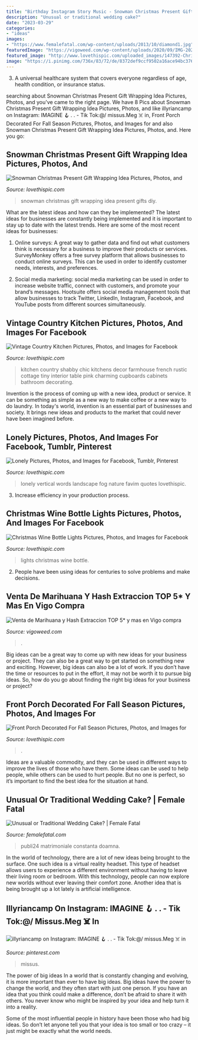 ```yaml
---
title: "Birthday Instagram Story Music - Snowman Christmas Present Gift Wrapping Idea Pictures, Photos, And"
description: "Unusual or traditional wedding cake?"
date: "2023-03-29"
categories:
- "ideas"
images:
- "https://www.femalefatal.com/wp-content/uploads/2013/10/diamond1.jpg"
featuredImage: "https://vigoweed.com/wp-content/uploads/2020/09/IMG-20200728-WA0040-768x1024.jpg"
featured_image: "http://www.lovethispic.com/uploaded_images/147392-Christmas-Wine-Bottle-Lights.jpg?1"
image: "https://i.pinimg.com/736x/83/72/de/8372def9ccf9502a16ace94bc376de4a.jpg"
---
```



3. A universal healthcare system that covers everyone regardless of age, health condition, or insurance status.

	

		
searching about Snowman Christmas Present Gift Wrapping Idea Pictures, Photos, and you've came to the right page. We have 8 Pics about Snowman Christmas Present Gift Wrapping Idea Pictures, Photos, and like illyriancamp on Instagram: IMAGINE 🪝 . . - Tik Tok:@/ missus.Meg ☠️ in, Front Porch Decorated For Fall Season Pictures, Photos, and Images for and also Snowman Christmas Present Gift Wrapping Idea Pictures, Photos, and. Here you go:
		
    
## Snowman Christmas Present Gift Wrapping Idea Pictures, Photos, And

<img loading=lazy src="http://www.lovethispic.com/uploaded_images/343161-Snowman-Christmas-Present-Gift-Wrapping-Idea.jpg" onerror="this.onerror=null;this.src='https://tse3.mm.bing.net/th?id=OIP.GysY8ZRpcCtuQ5U920lKRgHaMR&amp;pid=15.1';" alt="Snowman Christmas Present Gift Wrapping Idea Pictures, Photos, and">

_Source: lovethispic.com_

>snowman christmas gift wrapping idea present gifts diy. 

	

What are the latest ideas and how can they be implemented?
The latest ideas for businesses are constantly being implemented and it is important to stay up to date with the latest trends. Here are some of the most recent ideas for businesses:
1. Online surveys: A great way to gather data and find out what customers think is necessary for a business to improve their products or services. SurveyMonkey offers a free survey platform that allows businesses to conduct online surveys. This can be used in order to identify customer needs, interests, and preferences.

2. Social media marketing: social media marketing can be used in order to increase website traffic, connect with customers, and promote your brand’s messages. Hootsuite offers social media management tools that allow businesses to track Twitter, LinkedIn, Instagram, Facebook, and YouTube posts from different sources simultaneously.

    
## Vintage Country Kitchen Pictures, Photos, And Images For Facebook

<img loading=lazy src="http://www.lovethispic.com/uploaded_images/212483-Vintage-Country-Kitchen.jpg" onerror="this.onerror=null;this.src='https://tse4.mm.bing.net/th?id=OIP.59TbXWYKQgy_X9h1oRyCsgHaJ4&amp;pid=15.1';" alt="Vintage Country Kitchen Pictures, Photos, and Images for Facebook">

_Source: lovethispic.com_

>kitchen country shabby chic kitchens decor farmhouse french rustic cottage tiny interior table pink charming cupboards cabinets bathroom decorating. 

	

Invention is the process of coming up with a new idea, product or service. It can be something as simple as a new way to make coffee or a new way to do laundry. In today's world, invention is an essential part of businesses and society. It brings new ideas and products to the market that could never have been imagined before.

    
## Lonely Pictures, Photos, And Images For Facebook, Tumblr, Pinterest

<img loading=lazy src="http://www.lovethispic.com/uploaded_images/9867-Lonely.gif" onerror="this.onerror=null;this.src='https://tse1.mm.bing.net/th?id=OIP.XCq3LAfFQxWhZVqxk2Y7twHaLH&amp;pid=15.1';" alt="Lonely Pictures, Photos, and Images for Facebook, Tumblr, Pinterest">

_Source: lovethispic.com_

>lonely vertical words landscape fog nature favim quotes lovethispic. 

	

3. Increase efficiency in your production process.

    
## Christmas Wine Bottle Lights Pictures, Photos, And Images For Facebook

<img loading=lazy src="http://www.lovethispic.com/uploaded_images/147392-Christmas-Wine-Bottle-Lights.jpg?1" onerror="this.onerror=null;this.src='https://tse2.mm.bing.net/th?id=OIP.UrPrdq5t09EsN1To8lqMsQHaLH&amp;pid=15.1';" alt="Christmas Wine Bottle Lights Pictures, Photos, and Images for Facebook">

_Source: lovethispic.com_

>lights christmas wine bottle. 

	

2. People have been using ideas for centuries to solve problems and make decisions.

    
## Venta De Marihuana Y Hash Extraccion TOP 5* Y Mas En Vigo Compra

<img loading=lazy src="https://vigoweed.com/wp-content/uploads/2020/09/IMG-20200728-WA0040-768x1024.jpg" onerror="this.onerror=null;this.src='https://tse3.mm.bing.net/th?id=OIP.8q9LX4UQxnUPk7Gdj6gLkQHaJ4&amp;pid=15.1';" alt="Venta de Marihuana y Hash Extraccion TOP 5* y mas en Vigo compra">

_Source: vigoweed.com_

>. 

	

Big ideas can be a great way to come up with new ideas for your business or project. They can also be a great way to get started on something new and exciting. However, big ideas can also be a lot of work. If you don’t have the time or resources to put in the effort, it may not be worth it to pursue big ideas. So, how do you go about finding the right big ideas for your business or project?

    
## Front Porch Decorated For Fall Season Pictures, Photos, And Images For

<img loading=lazy src="http://www.lovethispic.com/uploaded_images/127651-Front-Porch-Decorated-For-Fall-Season.jpg" onerror="this.onerror=null;this.src='https://tse1.mm.bing.net/th?id=OIP.qHiyXjl-Hwb6CUvd1icqQgHaLG&amp;pid=15.1';" alt="Front Porch Decorated For Fall Season Pictures, Photos, and Images for">

_Source: lovethispic.com_

>. 

	

Ideas are a valuable commodity, and they can be used in different ways to improve the lives of those who have them. Some ideas can be used to help people, while others can be used to hurt people. But no one is perfect, so it’s important to find the best idea for the situation at hand.

    
## Unusual Or Traditional Wedding Cake? | Female Fatal

<img loading=lazy src="https://www.femalefatal.com/wp-content/uploads/2013/10/diamond1.jpg" onerror="this.onerror=null;this.src='https://tse3.mm.bing.net/th?id=OIP.7ykqTkuoRreziLWZKg1yrAAAAA&amp;pid=15.1';" alt="Unusual or Traditional Wedding Cake? | Female Fatal">

_Source: femalefatal.com_

>publi24 matrimoniale constanta doamna. 

	

In the world of technology, there are a lot of new ideas being brought to the surface. One such idea is a virtual reality headset. This type of headset allows users to experience a different environment without having to leave their living room or bedroom. With this technology, people can now explore new worlds without ever leaving their comfort zone. Another idea that is being brought up a lot lately is artificial intelligence.

    
## Illyriancamp On Instagram: IMAGINE 🪝 . . - Tik Tok:@/ Missus.Meg ☠️ In

<img loading=lazy src="https://i.pinimg.com/736x/83/72/de/8372def9ccf9502a16ace94bc376de4a.jpg" onerror="this.onerror=null;this.src='https://tse2.mm.bing.net/th?id=OIP.cBnOyQnLj7UnVXVmNNT9sQHaNK&amp;pid=15.1';" alt="illyriancamp on Instagram: IMAGINE 🪝 . . - Tik Tok:@/ missus.Meg ☠️ in">

_Source: pinterest.com_

>missus. 

	

The power of big ideas
In a world that is constantly changing and evolving, it is more important than ever to have big ideas. Big ideas have the power to change the world, and they often start with just one person.
If you have an idea that you think could make a difference, don’t be afraid to share it with others. You never know who might be inspired by your idea and help turn it into a reality.

Some of the most influential people in history have been those who had big ideas. So don’t let anyone tell you that your idea is too small or too crazy – it just might be exactly what the world needs.

